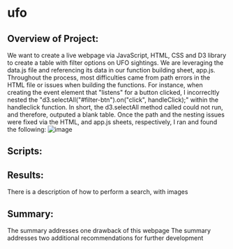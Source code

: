 # ufo
## Overview of Project: 
We want to create a live webpage via JavaScript, HTML, CSS and D3 library to create a table with filter options on UFO sightings. We are leveraging the data.js file and referencing its data in our function building sheet, app.js. 
Throughout the process, most difficulties came from path errors in the HTML file or issues when building the functions. 
For instance, when creating the event element that "listens" for a button clicked, I incorrecltly nested the "d3.selectAll("#filter-btn").on("click", handleClick);" within the handleclick function. 
In short, the d3.selectAll method called could not run, and therefore, outputed a blank table. 
Once the path and the nesting issues were fixed via the HTML, and app.js sheets, respectively, I ran and found the following: 
![image](https://user-images.githubusercontent.com/102266450/174498759-1a1b29f3-9fd8-427c-b91a-2dee89767fdc.png)

## Scripts:

## Results:
There is a description of how to perform a search, with images

## Summary:
The summary addresses one drawback of this webpage
The summary addresses two additional recommendations for further development
